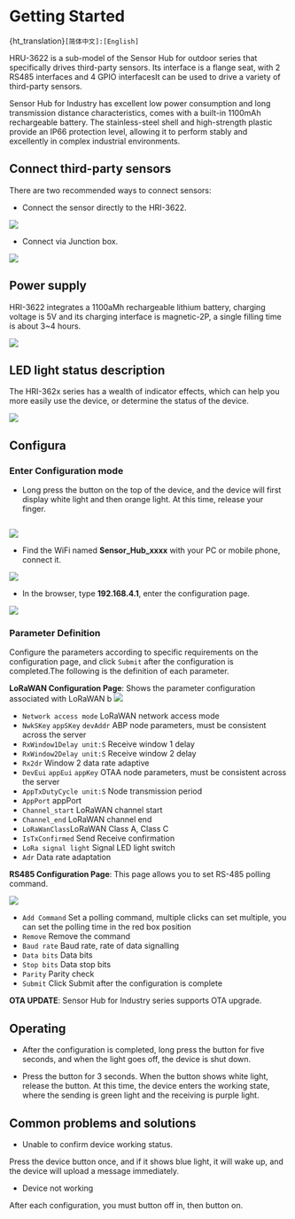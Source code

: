 # Getting Started

{ht_translation}`[简体中文]:[English]`

HRU-3622 is a sub-model of the Sensor Hub for outdoor series that specifically drives third-party sensors. Its interface is a flange seat, with 2 RS485 interfaces and 4 GPIO interfacesIt can be used to drive a variety of third-party sensors.

Sensor Hub for Industry has excellent low power consumption and long transmission distance characteristics, comes with a built-in 1100mAh rechargeable battery. The stainless-steel shell and high-strength plastic provide an IP66 protection level, allowing it to perform stably and excellently in complex industrial environments.

## Connect third-party sensors
There are two recommended ways to connect sensors:

+ Connect the sensor directly to the HRI-3622.

![](img/00.png) 

+ Connect via Junction box.

![](img/01.png) 

## Power supply
HRI-3622 integrates a 1100aMh rechargeable lithium battery, charging voltage is 5V and its charging interface is magnetic-2P, a single filling time is about 3~4 hours.

![](img/02.jpg) 

## LED light status description
The HRI-362x series has a wealth of indicator effects, which can help you more easily use the device, or determine the status of the device.

![](img/led.png)

## Configura
### Enter Configuration mode
+ Long press the button on the top of the device, and the device will first display white light and then orange light. At this time, release your finger.

``` {Tip} If long press does not respond, try to connect the charging cable to wake up the battery management system. If the blue light/green light blinks sequentially after long press, it means that the device is in working state. After 5 seconds, when the light is all out and no longer blinks, release your finger and long press again to enter the configuration page. 

```

![](img/03.jpg) 

+ Find the WiFi named **Sensor_Hub_xxxx** with your PC or mobile phone, connect it.

![](img/04.png) 

+ In the browser, type **192.168.4.1**, enter the configuration page.

![](img/05.png) 

### Parameter Definition
Configure the parameters according to specific requirements on the configuration page, and click `Submit` after the configuration is completed.The following is the definition of each parameter.

**LoRaWAN Configuration Page**: Shows the parameter configuration associated with LoRaWAN
b
  ![](img/07.png)

  - `Network access mode` LoRaWAN network access mode
  - `NwkSKey` `appSKey` `devAddr` ABP node parameters, must be consistent across the server
  - `RxWindow1Delay unit:S` Receive window 1 delay
  - `RxWindow2Delay unit:S` Receive window 2 delay
  - `Rx2dr` Window 2 data rate adaptive
  - `DevEui`  `appEui`  `appKey` OTAA node parameters, must be consistent across the server
  - `AppTxDutyCycle unit:S` Node transmission period
  - `AppPort` appPort
  - `Channel_start` LoRaWAN channel start
  - `Channel_end` LoRaWAN channel end
  - `LoRaWanClass`LoRaWAN Class A, Class C
  - `IsTxConfirmed` Send Receive confirmation
  - `LoRa signal light` Signal LED light switch
  - `Adr` Data rate adaptation

**RS485 Configuration Page**: This page allows you to set RS-485 polling command.

![](img/06.png)

  - `Add Command` Set a polling command, multiple clicks can set multiple, you can set the polling time in the red box position
  - `Remove` Remove the command
  - `Baud rate` Baud rate, rate of data signalling
  - `Data bits` Data bits
  - `Stop bits` Data stop bits
  - `Parity` Parity check
  - `Submit` Click Submit after the configuration is complete
  
**OTA UPDATE**: Sensor Hub for Industry series supports OTA upgrade.

## Operating
+ After the configuration is completed, long press the button for five seconds, and when the light goes off, the device is shut down.

+ Press the button for 3 seconds. When the button shows white light, release the button. At this time, the device enters the working state, where the sending is green light and the receiving is purple light.

## Common problems and solutions
+ Unable to confirm device working status.

Press the device button once, and if it shows blue light, it will wake up, and the device will upload a message immediately.

+ Device not working

After each configuration, you must button off in, then button on.